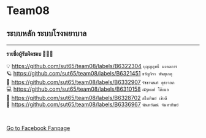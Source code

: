 # Team08
## ระบบหลัก ระบบโรงพยาบาล

<hr/>

**รายชื่อผู้รับผิดชอบ 🧑🏻‍⚕️**

💡    https://github.com/sut65/team08/labels/B6322304     ``บุญญฤทธิ์ มงคลการ``    <Br/>
🪐    https://github.com/sut65/team08/labels/B6321451     ``ขวัญจิรา พันธุเกตุ``     <Br/>
🚀    https://github.com/sut65/team08/labels/B6332907     ``รัชชานนท์ คุระจอก``    <Br/>
💻    https://github.com/sut65/team08/labels/B6310158     ``ณัฐพงศ์ โต๊ะแอ``       <Br/>
📂    https://github.com/sut65/team08/labels/B6328702     ``สไบทิพย์ เชิงดี``       <Br/>
🌷    https://github.com/sut65/team08/labels/B6336967     ``นันทวัฒน์ จันทาทิพย์``    <Br/>

<Br/>

[Go to Facebook Fanpage](https://www.facebook.com/profile.php?id=100088235080744)


